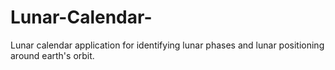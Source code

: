 # Lunar-Calendar-
Lunar calendar application for identifying lunar phases and lunar positioning around earth's orbit.
